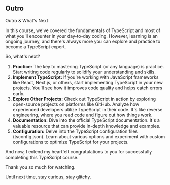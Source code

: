 ## Outro

Outro & What's Next

In this course, we've covered the fundamentals of TypeScript and most of what you'll encounter in your day-to-day coding. However, learning is an ongoing journey, and there's always more you can explore and practice to become a TypeScript expert.

So, what's next?

1. **Practice:** The key to mastering TypeScript (or any language) is practice. Start writing code regularly to solidify your understanding and skills.
2. **Implement TypeScript:** If you're working with JavaScript frameworks like React, Next.js, or others, start implementing TypeScript in your new projects. You'll see how it improves code quality and helps catch errors early.
3. **Explore Other Projects:** Check out TypeScript in action by exploring open-source projects on platforms like GitHub. Analyze how experienced developers utilize TypeScript in their code. It's like reverse engineering, where you read code and figure out how things work.
4. **Documentation:** Dive into the official TypeScript documentation. It's a valuable resource that can provide in-depth knowledge and examples.
5. **Configuration:** Delve into the TypeScript configuration files (tsconfig.json). Learn about various options and experiment with custom configurations to optimize TypeScript for your projects.

And now, I extend my heartfelt congratulations to you for successfully completing this TypeScript course. 

Thank you so much for watching.

Until next time, stay curious, stay glitchy.
